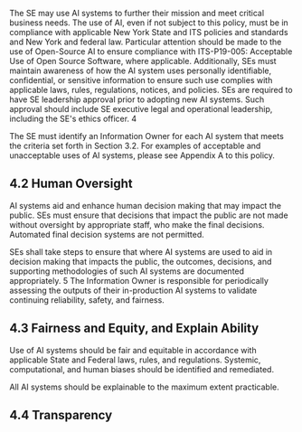 The SE may use AI systems to further their mission and meet critical business needs. The use of AI, even if not subject to this policy, must be in compliance with applicable New York State and ITS policies and standards and New York and federal law. Particular attention should be made to the use of Open-Source AI to ensure compliance with ITS-P19-005: Acceptable Use of Open Source Software, where applicable. Additionally, SEs must maintain awareness of how the AI system uses personally identifiable, confidential, or sensitive information to ensure such use complies with applicable laws, rules, regulations, notices, and policies. SEs are required to have SE leadership approval prior to adopting new AI systems. Such approval should include SE executive legal and operational leadership, including the SE's ethics officer. 4

The SE must identify an Information Owner for each AI system that meets the criteria set forth in Section 3.2. For examples of acceptable and unacceptable uses of AI systems, please see Appendix A to this policy.

## **4.2 Human Oversight**

AI systems aid and enhance human decision making that may impact the public. SEs must ensure that decisions that impact the public are not made without oversight by appropriate staff, who make the final decisions. Automated final decision systems are not permitted.

SEs shall take steps to ensure that where AI systems are used to aid in decision making that impacts the public, the outcomes, decisions, and supporting methodologies of such AI systems are documented appropriately. 5 The Information Owner is responsible for periodically assessing the outputs of their in-production AI systems to validate continuing reliability, safety, and fairness.

## **4.3 Fairness and Equity, and Explain Ability**

Use of AI systems should be fair and equitable in accordance with applicable State and Federal laws, rules, and regulations. Systemic, computational, and human biases should be identified and remediated.

All AI systems should be explainable to the maximum extent practicable.

## **4.4 Transparency**